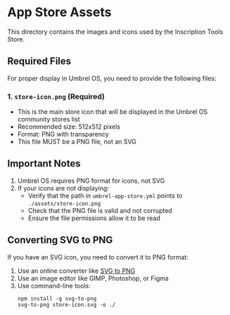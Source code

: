 # App Store Assets

This directory contains the images and icons used by the Inscription Tools Store.

## Required Files

For proper display in Umbrel OS, you need to provide the following files:

### 1. `store-icon.png` (Required)
- This is the main store icon that will be displayed in the Umbrel OS community stores list
- Recommended size: 512x512 pixels 
- Format: PNG with transparency
- This file MUST be a PNG file, not an SVG

## Important Notes

1. Umbrel OS requires PNG format for icons, not SVG
2. If your icons are not displaying:
   - Verify that the path in `umbrel-app-store.yml` points to `./assets/store-icon.png`
   - Check that the PNG file is valid and not corrupted
   - Ensure the file permissions allow it to be read

## Converting SVG to PNG

If you have an SVG icon, you need to convert it to PNG format:

1. Use an online converter like [SVG to PNG](https://svgtopng.com/)
2. Use an image editor like GIMP, Photoshop, or Figma
3. Use command-line tools:
   ```
   npm install -g svg-to-png
   svg-to-png store-icon.svg -o ./
   ``` 